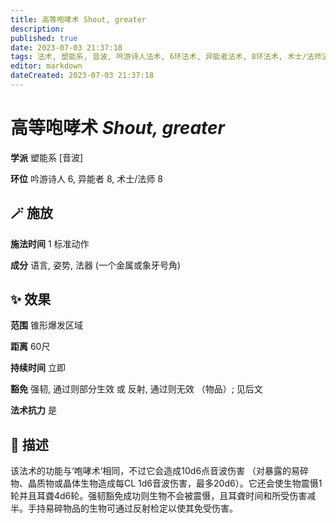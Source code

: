 ```yaml
---
title: 高等咆哮术 Shout, greater
description: 
published: true
date: 2023-07-03 21:37:18
tags: 法术, 塑能系, 音波, 吟游诗人法术, 6环法术, 异能者法术, 8环法术, 术士/法师法术
editor: markdown
dateCreated: 2023-07-03 21:37:18
---
```


# **高等咆哮术** *Shout, greater*

**学派** 塑能系 \[音波\] 

**环位** 吟游诗人 6, 异能者 8, 术士/法师 8

## 🪄 施放

**施法时间** 1 标准动作

**成分** 语言, 姿势, 法器 (一个金属或象牙号角)

## ✨ 效果  

**范围** 锥形爆发区域

**距离** 60尺  

**持续时间** 立即 

**豁免** 强韧, 通过则部分生效 或 反射, 通过则无效 （物品）; 见后文

**法术抗力** 是

## 📖 描述

该法术的功能与‘咆哮术’相同，不过它会造成10d6点音波伤害 （对暴露的易碎物、晶质物或晶体生物造成每CL 1d6音波伤害，最多20d6）。它还会使生物震慑1轮并且耳聋4d6轮。强韧豁免成功则生物不会被震慑，且耳聋时间和所受伤害减半。手持易碎物品的生物可通过反射检定以使其免受伤害。
    